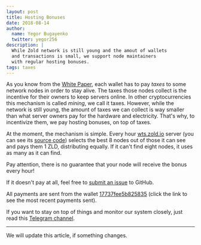```yaml
---
layout: post
title: Hosting Bonuses
date: 2018-08-14
author:
  name: Yegor Bugayenko
  twitter: yegor256
description: |
  While Zold network is still young and the amout of wallets
  and transactions is small, we support node maintainers
  with regular hosting bonuses.
tags: taxes
---
```


As you know from the [White Paper](https://papers.zold.io/wp.pdf), each
wallet has to pay _taxes_ to some network nodes in order to stay alive.
The taxes those nodes collect is the incentive for their owners to keep
servers online. In other cryptocurrencies this mechanism is called
_mining_, we call it taxes. However, while the network is still young,
the amount of taxes we can collect is way smaller than what server owners
pay for the hardware and electricity. That's why, to incentivize them,
we pay hosting bonuses, on top of taxes.

<!--more-->

At the moment, the mechanism is simple. Every hour [wts.zold.io](https://wts.zold.io) server
(you can see its [source code](https://github.com/zold-io/wts.zold.io))
selects the best 8 nodes out of those it can see and pays them 1 ZLD,
distributing equally. If it can't find eight nodes, it
uses as many as it can find.

Pay attention, there is no guarantee that your node will receive
the bonus every hour!

If it doesn't pay at all, feel free to [submit an issue](https://github.com/zold-io/wts.zold.io/issues)
to GitHub.

All payments are sent from the wallet
[17737fee5b825835](http://www.zold.io/ledger.html?wallet=17737fee5b825835)
(click the link to see the most recent payments sent).

If you want to stay on top of things and monitor our system closely,
just read this [Telegram channel](https://t.me/zold_wts).

<hr/>

We will update this article, if something changes.
